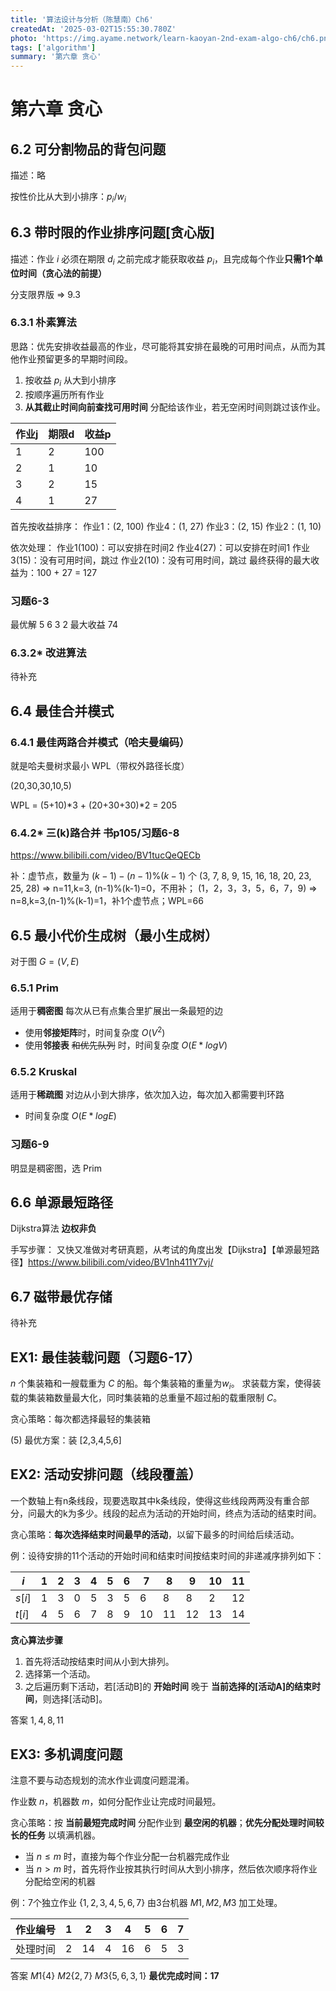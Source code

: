 ```yaml
---
title: '算法设计与分析（陈慧南）Ch6'
createdAt: '2025-03-02T15:55:30.780Z'
photo: 'https://img.ayame.network/learn-kaoyan-2nd-exam-algo-ch6/ch6.png'
tags: ['algorithm']
summary: '第六章 贪心'
---
```


# 第六章 贪心

## 6.2 可分割物品的背包问题

描述：略

按性价比从大到小排序：$p_i/w_i$

## 6.3 带时限的作业排序问题[贪心版]

描述：作业 $i$ 必须在期限 $d_i$ 之前完成才能获取收益 $p_i$，且完成每个作业**只需1个单位时间（贪心法的前提）**

分支限界版 => 9.3

### 6.3.1 朴素算法
思路：优先安排收益最高的作业，尽可能将其安排在最晚的可用时间点，从而为其他作业预留更多的早期时间段。

1. 按收益 $p_i$ 从大到小排序
2. 按顺序遍历所有作业
3. **从其截止时间向前查找可用时间** 分配给该作业，若无空闲时间则跳过该作业。

| 作业j | 期限d | 收益p |
|-------|-------|-------|
| 1     | 2     | 100   |
| 2     | 1     | 10    |
| 3     | 2     | 15    |
| 4     | 1     | 27    |

首先按收益排序：
作业1：(2, 100)
作业4：(1, 27)
作业3：(2, 15)
作业2：(1, 10)

依次处理：
作业1(100)：可以安排在时间2
作业4(27)：可以安排在时间1
作业3(15)：没有可用时间，跳过
作业2(10)：没有可用时间，跳过
最终获得的最大收益为：100 + 27 = 127

### 习题6-3

最优解 5 6 3 2
最大收益 74

### 6.3.2* 改进算法

待补充

## 6.4 最佳合并模式

### 6.4.1 最佳两路合并模式（哈夫曼编码）

就是哈夫曼树求最小 WPL（带权外路径长度）

(20,30,30,10,5)

WPL = (5+10)*3 + (20+30+30)*2 = 205

### 6.4.2* 三(k)路合并 书p105/习题6-8

https://www.bilibili.com/video/BV1tucQeQECb

补：虚节点，数量为 $(k-1) - (n-1) \% (k-1)$ 个
(3, 7, 8, 9, 15, 16, 18, 20, 23, 25, 28) => n=11,k=3, (n-1)%(k-1)=0，不用补；
(1，2，3，3，5，6，7，9) => n=8,k=3,(n-1)%(k-1)=1，补1个虚节点；WPL=66


## 6.5 最小代价生成树（最小生成树）

对于图 $G=(V,E)$

### 6.5.1 Prim

适用于**稠密图**
每次从已有点集合里扩展出一条最短的边

- 使用**邻接矩阵**时，时间复杂度 $O(V^2)$
- 使用**邻接表** ~~和优先队列~~ 时，时间复杂度 $O(E*logV)$

### 6.5.2 Kruskal

适用于**稀疏图**
对边从小到大排序，依次加入边，每次加入都需要判环路

- 时间复杂度 $O(E*logE)$

### 习题6-9

明显是稠密图，选 Prim


## 6.6 单源最短路径

Dijkstra算法 **边权非负**

手写步骤：
又快又准做对考研真题，从考试的角度出发【Dijkstra】【单源最短路径】https://www.bilibili.com/video/BV1nh411Y7vj/

## 6.7 磁带最优存储

待补充

## EX1: 最佳装载问题（习题6-17）

$n$ 个集装箱和一艘载重为 $C$ 的船。每个集装箱的重量为$w_i$。
求装载方案，使得装载的集装箱数量最大化，同时集装箱的总重量不超过船的载重限制 $C$。

贪心策略：每次都选择最轻的集装箱

(5) 最优方案：装 [2,3,4,5,6]

## EX2: 活动安排问题（线段覆盖）

一个数轴上有n条线段，现要选取其中k条线段，使得这些线段两两没有重合部分，问最大的k为多少。线段的起点为活动的开始时间，终点为活动的结束时间。

贪心策略：**每次选择结束时间最早的活动**，以留下最多的时间给后续活动。

例：设待安排的11个活动的开始时间和结束时间按结束时间的非递减序排列如下：

| $i$  | 1  | 2  | 3  | 4  | 5  | 6  | 7  | 8  | 9  | 10 | 11 |
|----|----|----|----|----|----|----|----|----|----|----|----|
| $s[i]$ | 1  | 3  | 0  | 5  | 3  | 5  | 6  | 8  | 8  | 2  | 12 |
| $t[i]$ | 4  | 5  | 6  | 7  | 8  | 9  | 10 | 11 | 12 | 13 | 14 |

**贪心算法步骤**
1. 首先将活动按结束时间从小到大排列。
2. 选择第一个活动。
3. 之后遍历剩下活动，若[活动B]的 **开始时间** 晚于 **当前选择的[活动A]的结束时间**，则选择[活动B]。

答案
${1,4,8,11}$

## EX3: 多机调度问题

注意不要与动态规划的流水作业调度问题混淆。

作业数 $n$，机器数 $m$，如何分配作业让完成时间最短。

贪心策略：按 **当前最短完成时间** 分配作业到 **最空闲的机器**；**优先分配处理时间较长的任务** 以填满机器。

- 当 $n \leq m$ 时，直接为每个作业分配一台机器完成作业
- 当 $n > m$ 时，首先将作业按其执行时间从大到小排序，然后依次顺序将作业分配给空闲的机器

例：7个独立作业 $\{1,2,3,4,5,6,7\}$ 由3台机器 $M1, M2, M3$ 加工处理。 

| 作业编号 | 1  | 2  | 3  | 4  | 5  | 6  | 7  |
|------|----|----|----|----|----|----|----|
| 处理时间 | 2  | 14 | 4  | 16 | 6  | 5  | 3  |

答案
$M1 \{4\}$
$M2 \{2,7\}$
$M3 \{5,6,3,1\}$
**最优完成时间：17**

